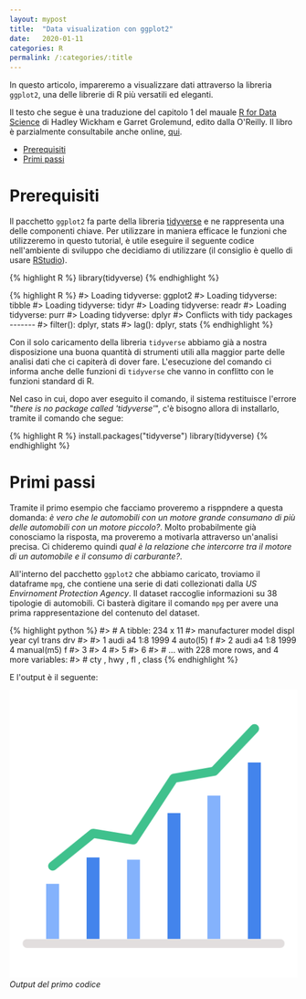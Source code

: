 ```yaml
---
layout: mypost
title:  "Data visualization con ggplot2"
date:   2020-01-11
categories: R
permalink: /:categories/:title
---
```


In questo articolo, impareremo a visualizzare dati attraverso la libreria `ggplot2`, una delle librerie di R più versatili ed eleganti.

Il testo che segue è una traduzione del capitolo 1 del mauale [R for Data Science][RForDataScienceLink] di Hadley Wickham e Garret Grolemund, edito dalla O'Reilly. Il libro è parzialmente consultabile anche online, [qui][RForDataScienceLinkOnline].
- [Prerequisiti](#prerequisiti)
- [Primi passi](#primi-passi)


Prerequisiti
============
Il pacchetto `ggplot2` fa parte della libreria [tidyverse][tidyverselink] e ne rappresenta una delle componenti chiave. Per utilizzare in maniera efficace le funzioni che utilizzeremo in questo tutorial, è utile eseguire il seguente codice nell'ambiente di sviluppo che decidiamo di utilizzare (il consiglio è quello di usare [RStudio][rstudiolink]).

{% highlight R %}
library(tidyverse)
{% endhighlight %}

{% highlight R %}
#> Loading tidyverse: ggplot2
#> Loading tidyverse: tibble
#> Loading tidyverse: tidyr
#> Loading tidyverse: readr
#> Loading tidyverse: purr
#> Loading tidyverse: dplyr
#> Conflicts with tidy packages -------
#> filter(): dplyr, stats
#> lag(): dplyr, stats
{% endhighlight %}

Con il solo caricamento della libreria `tidyverse` abbiamo già a nostra disposizione una buona quantità di strumenti utili alla maggior parte delle analisi dati che ci capiterà di dover fare. L'esecuzione del comando ci informa anche delle funzioni di `tidyverse` che vanno in conflitto con le funzioni standard di R.

Nel caso in cui, dopo aver eseguito il comando, il sistema restituisce l'errore "_there is no package called 'tidyverse'_", c'è bisogno allora di installarlo, tramite il comando che segue:

{% highlight R %}
install.packages("tidyverse")
library(tidyverse)
{% endhighlight %}

Primi passi
===========
Tramite il primo esempio che facciamo proveremo a risppndere a questa domanda: _è vero che le automobili con un motore grande consumano di più delle automobili con un motore piccolo?_. Molto probabilmente già conosciamo la risposta, ma proveremo a motivarla attraverso un'analisi precisa. Ci chideremo quindi _qual è la relazione che intercorre tra il motore di un automobile e il consumo di carburante?_.

All'interno del pacchetto `ggplot2` che abbiamo caricato, troviamo il dataframe `mpg`, che contiene una serie di dati collezionati dalla _US Envirnoment Protection Agency_. Il dataset raccoglie informazioni su 38 tipologie di automobili. Ci basterà digitare il comando `mpg` per avere una prima rappresentazione del contenuto del dataset.

{% highlight python %}
#> # A tibble: 234 x 11
#>   manufacturer model displ year cyl    trans       drv
#>    <chr> <chr> <dbl> <int> <int>       <chr>       <chr>
#> 1  audi  a4    1:8   1999   4          auto(l5)    f
#> 2  audi  a4    1:8   1999   4          manual(m5)  f
#> 3
#> 4
#> 5
#> 6
#> # ... with 228 more rows, and 4 more variables:
#> # cty <int>, hwy <int>, fl <chr>, class <chr>
{% endhighlight %}

E l'output è il seguente:

![graph](/media/images/graph.png)
*Output del primo codice*

[RForDataScienceLink]: https://www.oreilly.com/library/view/r-for-data/9781491910382/
[RForDataScienceLinkOnline]: https://r4ds.had.co.nz/
[tidyverselink]: https://www.tidyverse.org/
[rstudiolink]: https://rstudio.com/
